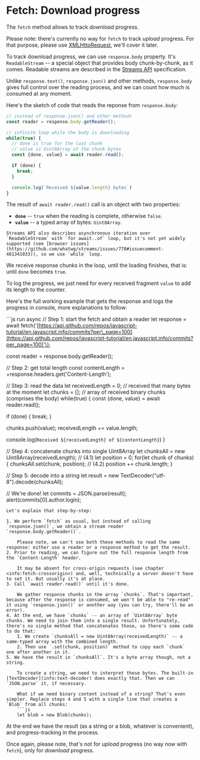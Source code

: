 # Fetch: Download progress

The `fetch` method allows to track _download_ progress.

Please note: there's currently no way for `fetch` to track _upload_ progress. For that purpose, please use [XMLHttpRequest](info:xmlhttprequest), we'll cover it later.

To track download progress, we can use `response.body` property. It's `ReadableStream` -- a special object that provides body chunk-by-chunk, as it comes. Readable streams are described in the [Streams API](https://streams.spec.whatwg.org/#rs-class) specification.

Unlike `response.text()`, `response.json()` and other methods, `response.body` gives full control over the reading process, and we can count how much is consumed at any moment.

Here's the sketch of code that reads the reponse from `response.body`:

```javascript
// instead of response.json() and other methods
const reader = response.body.getReader();

// infinite loop while the body is downloading
while(true) {
  // done is true for the last chunk
  // value is Uint8Array of the chunk bytes
  const {done, value} = await reader.read();

  if (done) {
    break;
  }

  console.log(`Received ${value.length} bytes`)
}
```

The result of `await reader.read()` call is an object with two properties:

* **`done`** -- `true` when the reading is complete, otherwise `false`.
* **`value`** -- a typed array of bytes: `Uint8Array`.

```text
Streams API also describes asynchronous iteration over `ReadableStream` with `for await..of` loop, but it's not yet widely supported (see [browser issues](https://github.com/whatwg/streams/issues/778#issuecomment-461341033)), so we use `while` loop.
```

We receive response chunks in the loop, until the loading finishes, that is: until `done` becomes `true`.

To log the progress, we just need for every received fragment `value` to add its length to the counter.

Here's the full working example that gets the response and logs the progress in console, more explanations to follow:

\`\`\`js run async // Step 1: start the fetch and obtain a reader let response = await fetch\('[https://api.github.com/repos/javascript-tutorial/en.javascript.info/commits?per\_page=100](https://api.github.com/repos/javascript-tutorial/en.javascript.info/commits?per_page=100)'\);

const reader = response.body.getReader\(\);

// Step 2: get total length const contentLength = +response.headers.get\('Content-Length'\);

// Step 3: read the data let receivedLength = 0; // received that many bytes at the moment let chunks = \[\]; // array of received binary chunks \(comprises the body\) while\(true\) { const {done, value} = await reader.read\(\);

if \(done\) { break; }

chunks.push\(value\); receivedLength += value.length;

console.log\(`Received ${receivedLength} of ${contentLength}`\) }

// Step 4: concatenate chunks into single Uint8Array let chunksAll = new Uint8Array\(receivedLength\); // \(4.1\) let position = 0; for\(let chunk of chunks\) { chunksAll.set\(chunk, position\); // \(4.2\) position += chunk.length; }

// Step 5: decode into a string let result = new TextDecoder\("utf-8"\).decode\(chunksAll\);

// We're done! let commits = JSON.parse\(result\); alert\(commits\[0\].author.login\);

```text
Let's explain that step-by-step:

1. We perform `fetch` as usual, but instead of calling `response.json()`, we obtain a stream reader `response.body.getReader()`.

    Please note, we can't use both these methods to read the same response: either use a reader or a response method to get the result.
2. Prior to reading, we can figure out the full response length from the `Content-Length` header.

    It may be absent for cross-origin requests (see chapter <info:fetch-crossorigin>) and, well, technically a server doesn't have to set it. But usually it's at place.
3. Call `await reader.read()` until it's done.

    We gather response chunks in the array `chunks`. That's important, because after the response is consumed, we won't be able to "re-read" it using `response.json()` or another way (you can try, there'll be an error).
4. At the end, we have `chunks` -- an array of `Uint8Array` byte chunks. We need to join them into a single result. Unfortunately, there's no single method that concatenates those, so there's some code to do that:
    1. We create `chunksAll = new Uint8Array(receivedLength)` -- a same-typed array with the combined length.
    2. Then use `.set(chunk, position)` method to copy each `chunk` one after another in it.
5. We have the result in `chunksAll`. It's a byte array though, not a string.

    To create a string, we need to interpret these bytes. The built-in [TextDecoder](info:text-decoder) does exactly that. Then we can `JSON.parse` it, if necessary.

    What if we need binary content instead of a string? That's even simpler. Replace steps 4 and 5 with a single line that creates a `Blob` from all chunks:
    ```js
    let blob = new Blob(chunks);
```

At the end we have the result \(as a string or a blob, whatever is convenient\), and progress-tracking in the process.

Once again, please note, that's not for _upload_ progress \(no way now with `fetch`\), only for _download_ progress.

